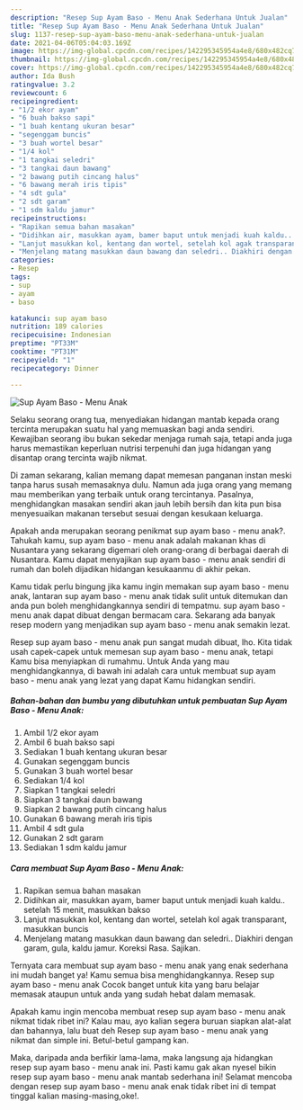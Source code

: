 ```yaml
---
description: "Resep Sup Ayam Baso - Menu Anak Sederhana Untuk Jualan"
title: "Resep Sup Ayam Baso - Menu Anak Sederhana Untuk Jualan"
slug: 1137-resep-sup-ayam-baso-menu-anak-sederhana-untuk-jualan
date: 2021-04-06T05:04:03.169Z
image: https://img-global.cpcdn.com/recipes/142295345954a4e8/680x482cq70/sup-ayam-baso-menu-anak-foto-resep-utama.jpg
thumbnail: https://img-global.cpcdn.com/recipes/142295345954a4e8/680x482cq70/sup-ayam-baso-menu-anak-foto-resep-utama.jpg
cover: https://img-global.cpcdn.com/recipes/142295345954a4e8/680x482cq70/sup-ayam-baso-menu-anak-foto-resep-utama.jpg
author: Ida Bush
ratingvalue: 3.2
reviewcount: 6
recipeingredient:
- "1/2 ekor ayam"
- "6 buah bakso sapi"
- "1 buah kentang ukuran besar"
- "segenggam buncis"
- "3 buah wortel besar"
- "1/4 kol"
- "1 tangkai seledri"
- "3 tangkai daun bawang"
- "2 bawang putih cincang halus"
- "6 bawang merah iris tipis"
- "4 sdt gula"
- "2 sdt garam"
- "1 sdm kaldu jamur"
recipeinstructions:
- "Rapikan semua bahan masakan"
- "Didihkan air, masukkan ayam, bamer baput untuk menjadi kuah kaldu.. setelah 15 menit, masukkan bakso"
- "Lanjut masukkan kol, kentang dan wortel, setelah kol agak transparant, masukkan buncis"
- "Menjelang matang masukkan daun bawang dan seledri.. Diakhiri dengan garam, gula, kaldu jamur. Koreksi Rasa. Sajikan."
categories:
- Resep
tags:
- sup
- ayam
- baso

katakunci: sup ayam baso 
nutrition: 189 calories
recipecuisine: Indonesian
preptime: "PT33M"
cooktime: "PT31M"
recipeyield: "1"
recipecategory: Dinner

---
```



![Sup Ayam Baso - Menu Anak](https://img-global.cpcdn.com/recipes/142295345954a4e8/680x482cq70/sup-ayam-baso-menu-anak-foto-resep-utama.jpg)

Selaku seorang orang tua, menyediakan hidangan mantab kepada orang tercinta merupakan suatu hal yang memuaskan bagi anda sendiri. Kewajiban seorang ibu bukan sekedar menjaga rumah saja, tetapi anda juga harus memastikan keperluan nutrisi terpenuhi dan juga hidangan yang disantap orang tercinta wajib nikmat.

Di zaman  sekarang, kalian memang dapat memesan panganan instan meski tanpa harus susah memasaknya dulu. Namun ada juga orang yang memang mau memberikan yang terbaik untuk orang tercintanya. Pasalnya, menghidangkan masakan sendiri akan jauh lebih bersih dan kita pun bisa menyesuaikan makanan tersebut sesuai dengan kesukaan keluarga. 



Apakah anda merupakan seorang penikmat sup ayam baso - menu anak?. Tahukah kamu, sup ayam baso - menu anak adalah makanan khas di Nusantara yang sekarang digemari oleh orang-orang di berbagai daerah di Nusantara. Kamu dapat menyajikan sup ayam baso - menu anak sendiri di rumah dan boleh dijadikan hidangan kesukaanmu di akhir pekan.

Kamu tidak perlu bingung jika kamu ingin memakan sup ayam baso - menu anak, lantaran sup ayam baso - menu anak tidak sulit untuk ditemukan dan anda pun boleh menghidangkannya sendiri di tempatmu. sup ayam baso - menu anak dapat dibuat dengan bermacam cara. Sekarang ada banyak resep modern yang menjadikan sup ayam baso - menu anak semakin lezat.

Resep sup ayam baso - menu anak pun sangat mudah dibuat, lho. Kita tidak usah capek-capek untuk memesan sup ayam baso - menu anak, tetapi Kamu bisa menyiapkan di rumahmu. Untuk Anda yang mau menghidangkannya, di bawah ini adalah cara untuk membuat sup ayam baso - menu anak yang lezat yang dapat Kamu hidangkan sendiri.

<!--inarticleads1-->

##### Bahan-bahan dan bumbu yang dibutuhkan untuk pembuatan Sup Ayam Baso - Menu Anak:

1. Ambil 1/2 ekor ayam
1. Ambil 6 buah bakso sapi
1. Sediakan 1 buah kentang ukuran besar
1. Gunakan segenggam buncis
1. Gunakan 3 buah wortel besar
1. Sediakan 1/4 kol
1. Siapkan 1 tangkai seledri
1. Siapkan 3 tangkai daun bawang
1. Siapkan 2 bawang putih cincang halus
1. Gunakan 6 bawang merah iris tipis
1. Ambil 4 sdt gula
1. Gunakan 2 sdt garam
1. Sediakan 1 sdm kaldu jamur




<!--inarticleads2-->

##### Cara membuat Sup Ayam Baso - Menu Anak:

1. Rapikan semua bahan masakan
1. Didihkan air, masukkan ayam, bamer baput untuk menjadi kuah kaldu.. setelah 15 menit, masukkan bakso
1. Lanjut masukkan kol, kentang dan wortel, setelah kol agak transparant, masukkan buncis
1. Menjelang matang masukkan daun bawang dan seledri.. Diakhiri dengan garam, gula, kaldu jamur. Koreksi Rasa. Sajikan.




Ternyata cara membuat sup ayam baso - menu anak yang enak sederhana ini mudah banget ya! Kamu semua bisa menghidangkannya. Resep sup ayam baso - menu anak Cocok banget untuk kita yang baru belajar memasak ataupun untuk anda yang sudah hebat dalam memasak.

Apakah kamu ingin mencoba membuat resep sup ayam baso - menu anak nikmat tidak ribet ini? Kalau mau, ayo kalian segera buruan siapkan alat-alat dan bahannya, lalu buat deh Resep sup ayam baso - menu anak yang nikmat dan simple ini. Betul-betul gampang kan. 

Maka, daripada anda berfikir lama-lama, maka langsung aja hidangkan resep sup ayam baso - menu anak ini. Pasti kamu gak akan nyesel bikin resep sup ayam baso - menu anak mantab sederhana ini! Selamat mencoba dengan resep sup ayam baso - menu anak enak tidak ribet ini di tempat tinggal kalian masing-masing,oke!.

